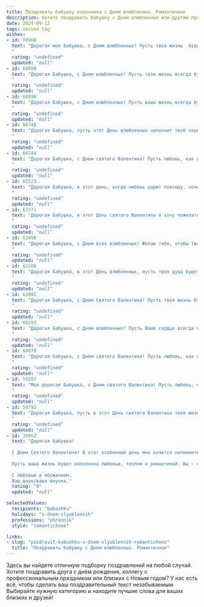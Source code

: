 ```yaml
---
title: Поздравить бабушку охранника с Днем влюбленных. Романтичное
description: Хотите поздравить бабушку с Днем влюбленных или другим праздником? Наш ИИ создаст незабываемое поздравление, а вы обязательно выделитесь среди других.  
date: 2024-09-12
tags: second tag
wishes:
- id: 70960
  text: "Дорогая моя Бабушка, с Днем влюбленных! Пусть твоя жизнь  будет наполнена любовью, заботой и нежностью, как ты сама даришь их нам!  Ты — настоящая Ромашка в саду нашей семьи, и ваша с Дедушкой история — самая романтичная сказка! Желаю вам долгих лет  вместе  в  тепле  и  любви! 😉😍
  "
  rating: "undefined"
  updated: "null"
- id: 68998
  text: "Дорогая Бабушка, с Днем влюбленных! Пусть твоя жизнь всегда будет полна любви, как твои объятия теплом. Пусть каждый день будет пропитан нежностью, как и твоя забота обо всех нас. Спасибо за твою верность и любовь, ты — настоящий Ангел-хранитель! С праздником!
  "
  rating: "undefined"
  updated: "null"
- id: 68098
  text: "Дорогая Бабушка, с Днем влюбленных! Пусть ваша жизнь всегда будет наполнена любовью, теплом и заботой. Спасибо за вашу храбрость и верность, за то, что вы – настоящий охранник семейного очага. Вы -  настоящая героиня!
  "
  rating: "undefined"
  updated: "null"
- id: 66746
  text: "Дорогая Бабушка, пусть этот День влюбленных наполнит твоё сердце любовью и теплом, как твой любимый чайный напиток! Пусть твоя служба охраны всегда будет спокойной и мирной, а  ты – самая счастливая и любимая женщина на свете!
  "
  rating: "undefined"
  updated: "null"
- id: 66744
  text: "Дорогая Бабушка, с Днем святого Валентина! Пусть любовь, как верный охранник, всегда оберегает тебя от всех невзгод, а сердце бьется в унисон с ритмом счастья!
  "
  rating: "undefined"
  updated: "null"
- id: 65523
  text: "Дорогая Бабушка, в этот день, когда любовь царит повсюду, хочется пожелать тебе огромной любви, которая всегда согревает твое сердце! Пусть твое доброе сердце всегда будет окружено заботой, а твоя душа -  яркими, как твоя улыбка, чувствами! С Днем святого Валентина!
  "
  rating: "undefined"
  updated: "null"
- id: 63771
  text: "Дорогая Бабушка, в этот День святого Валентина я хочу пожелать тебе морю любви и нежности, океанов счастья и радости!  Пусть твоя жизнь будет полна ярких моментов, как праздничный салют, а  в сердце всегда царит весенняя  весна!
  "
  rating: "undefined"
  updated: "null"
- id: 62490
  text: "Дорогая Бабушка, с Днем всех влюбленных! Желаю тебе, чтобы твоя жизнь, как и работа охранника, была полна любви и защиты. Пусть каждый день будет наполнен теплом, нежностью и заботой! 😊💖
  "
  rating: "undefined"
  updated: "null"
- id: 61506
  text: "Дорогая Бабушка, в этот День влюбленных, пусть твоя душа будет полна любви, как сердце солдата, охраняющего свой пост.  Пусть твои глаза сияют от счастья, а сердце бьется в такт с ритмом любви!  С Днем святого Валентина!
  "
  rating: "undefined"
  updated: "null"
- id: 61001
  text: "Дорогая Бабушка, с Днем Святого Валентина! Пусть твоя жизнь будет такой же яркой и полной любви, как сияние звезд, охраняемых твоим любимым внуком-охранником.  ❤️
  "
  rating: "undefined"
  updated: "null"
- id: 60283
  text: "Дорогая Бабушка, с Днем влюбленных! Пусть Ваше сердце всегда будет согрето любовью, как и душа каждого, кто Вас окружает. Спасибо за Вашу заботу и нежность!  ❤️
  "
  rating: "undefined"
  updated: "null"
- id: 60079
  text: "Дорогая бабушка, с Днём святого Валентина! Пусть любовь, как верный охранник, всегда оберегает тебя от неприятностей, а каждый день будет полон тепла и нежности.
  "
  rating: "undefined"
  updated: "null"
- id: 59287
  text: "Моя дорогая Бабушка, с Днем святого Валентина! Пусть любовь, как твой нежный взгляд, согревает тебя каждый день. Спасибо за твою заботу и всю ту любовь, что ты даришь нам.
  "
  rating: "undefined"
  updated: "null"
- id: 58792
  text: "Дорогая Бабушка, пусть в этот День святого Валентина твоя жизнь будет полна любви, как сияние звёздной ночи! Спасибо, что всегда была моим надёжным \"охранником\" и  окружала меня своей заботой. С праздником!
  "
  rating: "undefined"
  updated: "null"
- id: 39062
  text: "Дорогая бабушка!
  
  С Днем Святого Валентина! В этот особенный день мне хочется напомнить, как вы охраняете наше семейное счастье и тепло. Ваша забота — как крепкий замок, защищающий нас от ненастья и грусти.
  
  Пусть ваша жизнь будет наполнена любовью, теплом и романтикой. Вы — наше вдохновение, и ваше сердце, полное любви, освещает наш путь. Желаю вам счастья, здоровья и радостных моментов, которые будут согревать душу.
  
  С любовью и обожанием,
  Ваш внук/ваша внучка."
  rating: "0"
  updated: "null"

selectedValues:
  recipients: "babushku"
  holidays: "s-dnem-vlyublennih"
  professions: "ohrannik"
  style: "romantichnoe"

links:
- slug: "pozdravit-babushku-s-dnem-vlyublennih-romantichnoe"
  title: "Поздравить бабушку с Днем влюбленных. Романтичное"
---
```


Здесь вы найдете отличную подборку поздравлений на любой случай. 
Хотите поздравить друга с днём рождения, коллегу с профессиональным праздником или близких с Новым годом? У нас есть всё, чтобы сделать ваш поздравительный текст незабываемым. Выбирайте нужную категорию и находите лучшие слова для ваших близких и друзей!
